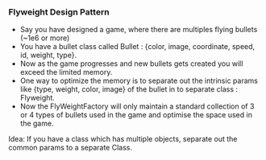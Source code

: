 
### Flyweight Design Pattern 

- Say you have designed a game, where there are multiples flying bullets (~1e6 or more) 
- You have a bullet class called Bullet : {color, image, coordinate, speed, id, weight, type}. 
- Now as the game progresses and new bullets gets created you will exceed the limited memory. 
- One way to optimize the memory is to separate out the intrinsic params like {type, weight, color, image} of the bullet in to separate class : Flyweight. 
- Now the FlyWeightFactory will only maintain a standard collection of 3 or 4 types of bullets used in the game and optimise the space used in the game. 

Idea: If you have a class which has multiple objects, separate out the common params to a separate Class. 